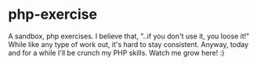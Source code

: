 # php-exercise
A sandbox, php exercises.
I believe that, "..if you don't use it, you loose it!" While like any type of work out, it's hard to stay consistent. Anyway, today and for a while I'll be crunch my PHP skills. Watch me grow here! :)
